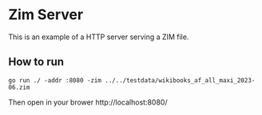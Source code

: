 # Zim Server

This is an example of a HTTP server serving a ZIM file.

## How to run

```
go run ./ -addr :8080 -zim ../../testdata/wikibooks_af_all_maxi_2023-06.zim
```

Then open in your brower http://localhost:8080/